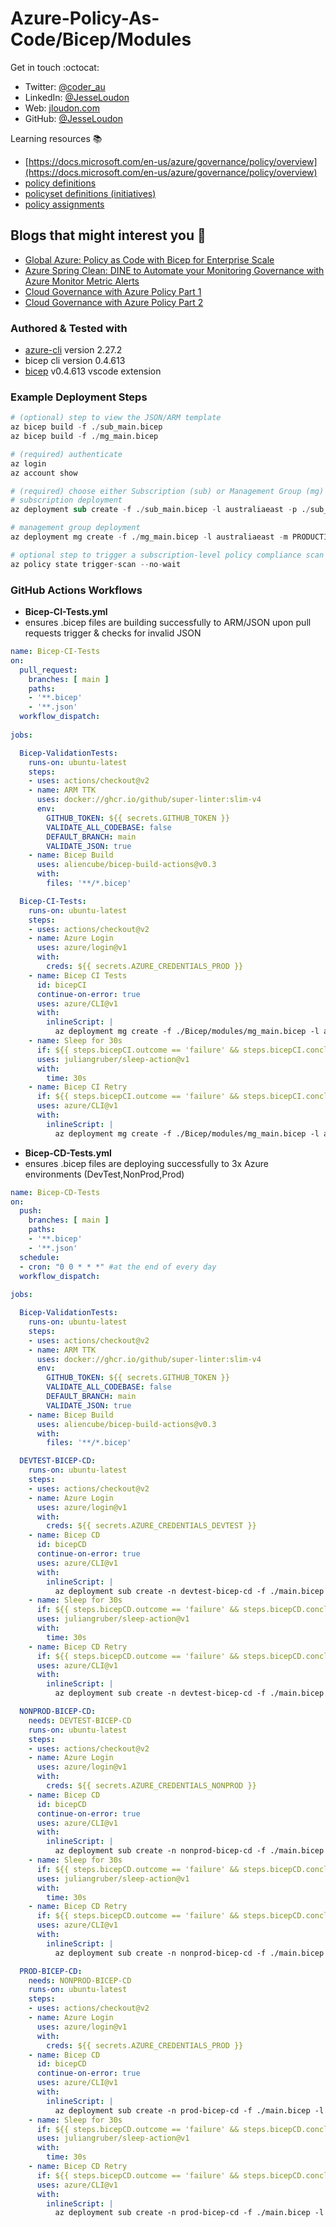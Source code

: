# Azure-Policy-As-Code/Bicep/Modules

Get in touch :octocat:

* Twitter: [@coder_au](https://twitter.com/coder_au)
* LinkedIn: [@JesseLoudon](https://www.linkedin.com/in/jesseloudon/)
* Web: [jloudon.com](https://jloudon.com)
* GitHub: [@JesseLoudon](https://github.com/jesseloudon)

Learning resources :books:
* [https://docs.microsoft.com/en-us/azure/governance/policy/overview](https://docs.microsoft.com/en-us/azure/governance/policy/overview)
* [policy definitions](https://docs.microsoft.com/en-us/azure/templates/microsoft.authorization/policydefinitions?tabs=bicep)
* [policyset definitions (initiatives)](https://docs.microsoft.com/en-us/azure/templates/microsoft.authorization/policysetdefinitions?tabs=bicep)
* [policy assignments](https://docs.microsoft.com/en-us/azure/templates/microsoft.authorization/policyassignments?tabs=bicep)

## Blogs that might interest you :pencil:

* [Global Azure: Policy as Code with Bicep for Enterprise Scale](https://jloudon.com/cloud/Global-Azure-Policy-as-Code-with-Bicep-for-Enterprise-Scale/)
* [Azure Spring Clean: DINE to Automate your Monitoring Governance with Azure Monitor Metric Alerts](https://jloudon.com/cloud/Azure-Spring-Clean-DINE-to-Automate-your-Monitoring-Governance-with-Azure-Monitor-Metric-Alerts/)
* [Cloud Governance with Azure Policy Part 1](https://jloudon.com/cloud/Cloud-Governance-with-Azure-Policy-Part-1/)
* [Cloud Governance with Azure Policy Part 2](https://jloudon.com/cloud/Cloud-Governance-with-Azure-Policy-Part-2/)

### Authored & Tested with

* [azure-cli](https://docs.microsoft.com/en-us/cli/azure/install-azure-cli) version 2.27.2
* bicep cli version 0.4.613
* [bicep](https://marketplace.visualstudio.com/items?itemName=ms-azuretools.vscode-bicep) v0.4.613 vscode extension

### Example Deployment Steps

```s
# (optional) step to view the JSON/ARM template
az bicep build -f ./sub_main.bicep
az bicep build -f ./mg_main.bicep

# (required) authenticate
az login
az account show

# (required) choose either Subscription (sub) or Management Group (mg) deployment
# subscription deployment
az deployment sub create -f ./sub_main.bicep -l australiaeast -p ./sub_main_params.json --confirm-with-what-if

# management group deployment
az deployment mg create -f ./mg_main.bicep -l australiaeast -m PRODUCTION -p ./mg_main_params.json --confirm-with-what-if

# optional step to trigger a subscription-level policy compliance scan 
az policy state trigger-scan --no-wait
```

### GitHub Actions Workflows

* **Bicep-CI-Tests.yml**
* ensures .bicep files are building successfully to ARM/JSON upon pull requests trigger & checks for invalid JSON

```yaml
name: Bicep-CI-Tests
on:
  pull_request:
    branches: [ main ]
    paths:
    - '**.bicep'
    - '**.json'
  workflow_dispatch:
    
jobs:

  Bicep-ValidationTests:
    runs-on: ubuntu-latest
    steps:
    - uses: actions/checkout@v2
    - name: ARM TTK
      uses: docker://ghcr.io/github/super-linter:slim-v4
      env:
        GITHUB_TOKEN: ${{ secrets.GITHUB_TOKEN }}
        VALIDATE_ALL_CODEBASE: false
        DEFAULT_BRANCH: main
        VALIDATE_JSON: true
    - name: Bicep Build
      uses: aliencube/bicep-build-actions@v0.3
      with:
        files: '**/*.bicep'

  Bicep-CI-Tests:
    runs-on: ubuntu-latest
    steps:
    - uses: actions/checkout@v2
    - name: Azure Login
      uses: azure/login@v1
      with:
        creds: ${{ secrets.AZURE_CREDENTIALS_PROD }}
    - name: Bicep CI Tests
      id: bicepCI
      continue-on-error: true
      uses: azure/CLI@v1
      with:
        inlineScript: |
          az deployment mg create -f ./Bicep/modules/mg_main.bicep -l australiaeast -m PRODUCTION -p ./Bicep/modules/mg_main_params.json --what-if
    - name: Sleep for 30s
      if: ${{ steps.bicepCI.outcome == 'failure' && steps.bicepCI.conclusion == 'success' }}
      uses: juliangruber/sleep-action@v1
      with:
        time: 30s
    - name: Bicep CI Retry
      if: ${{ steps.bicepCI.outcome == 'failure' && steps.bicepCI.conclusion == 'success' }}
      uses: azure/CLI@v1
      with:
        inlineScript: |
          az deployment mg create -f ./Bicep/modules/mg_main.bicep -l australiaeast -m PRODUCTION -p ./Bicep/modules/mg_main_params.json --what-if
```

* **Bicep-CD-Tests.yml**
* ensures .bicep files are deploying successfully to 3x Azure environments (DevTest,NonProd,Prod) 

```yaml
name: Bicep-CD-Tests
on:
  push:
    branches: [ main ]
    paths:
    - '**.bicep'
    - '**.json'
  schedule:
  - cron: "0 0 * * *" #at the end of every day
  workflow_dispatch:
    
jobs:

  Bicep-ValidationTests:
    runs-on: ubuntu-latest
    steps:
    - uses: actions/checkout@v2
    - name: ARM TTK
      uses: docker://ghcr.io/github/super-linter:slim-v4
      env:
        GITHUB_TOKEN: ${{ secrets.GITHUB_TOKEN }}
        VALIDATE_ALL_CODEBASE: false
        DEFAULT_BRANCH: main
        VALIDATE_JSON: true
    - name: Bicep Build
      uses: aliencube/bicep-build-actions@v0.3
      with:
        files: '**/*.bicep'

  DEVTEST-BICEP-CD:
    runs-on: ubuntu-latest
    steps:
    - uses: actions/checkout@v2
    - name: Azure Login
      uses: azure/login@v1
      with:
        creds: ${{ secrets.AZURE_CREDENTIALS_DEVTEST }}
    - name: Bicep CD
      id: bicepCD
      continue-on-error: true
      uses: azure/CLI@v1
      with:
        inlineScript: |
          az deployment sub create -n devtest-bicep-cd -f ./main.bicep -l australiaeast -o none
    - name: Sleep for 30s
      if: ${{ steps.bicepCD.outcome == 'failure' && steps.bicepCD.conclusion == 'success' }}
      uses: juliangruber/sleep-action@v1
      with:
        time: 30s
    - name: Bicep CD Retry
      if: ${{ steps.bicepCD.outcome == 'failure' && steps.bicepCD.conclusion == 'success' }}
      uses: azure/CLI@v1
      with:
        inlineScript: |
          az deployment sub create -n devtest-bicep-cd -f ./main.bicep -l australiaeast -o none

  NONPROD-BICEP-CD:
    needs: DEVTEST-BICEP-CD
    runs-on: ubuntu-latest
    steps:
    - uses: actions/checkout@v2
    - name: Azure Login
      uses: azure/login@v1
      with:
        creds: ${{ secrets.AZURE_CREDENTIALS_NONPROD }}
    - name: Bicep CD
      id: bicepCD
      continue-on-error: true
      uses: azure/CLI@v1
      with:
        inlineScript: |
          az deployment sub create -n nonprod-bicep-cd -f ./main.bicep -l australiaeast -o none
    - name: Sleep for 30s
      if: ${{ steps.bicepCD.outcome == 'failure' && steps.bicepCD.conclusion == 'success' }}
      uses: juliangruber/sleep-action@v1
      with:
        time: 30s
    - name: Bicep CD Retry
      if: ${{ steps.bicepCD.outcome == 'failure' && steps.bicepCD.conclusion == 'success' }}
      uses: azure/CLI@v1
      with:
        inlineScript: |
          az deployment sub create -n nonprod-bicep-cd -f ./main.bicep -l australiaeast -o none

  PROD-BICEP-CD:
    needs: NONPROD-BICEP-CD
    runs-on: ubuntu-latest
    steps:
    - uses: actions/checkout@v2
    - name: Azure Login
      uses: azure/login@v1
      with:
        creds: ${{ secrets.AZURE_CREDENTIALS_PROD }}
    - name: Bicep CD
      id: bicepCD
      continue-on-error: true
      uses: azure/CLI@v1
      with:
        inlineScript: |
          az deployment sub create -n prod-bicep-cd -f ./main.bicep -l australiaeast -o none
    - name: Sleep for 30s
      if: ${{ steps.bicepCD.outcome == 'failure' && steps.bicepCD.conclusion == 'success' }}
      uses: juliangruber/sleep-action@v1
      with:
        time: 30s
    - name: Bicep CD Retry
      if: ${{ steps.bicepCD.outcome == 'failure' && steps.bicepCD.conclusion == 'success' }}
      uses: azure/CLI@v1
      with:
        inlineScript: |
          az deployment sub create -n prod-bicep-cd -f ./main.bicep -l australiaeast -o none
```